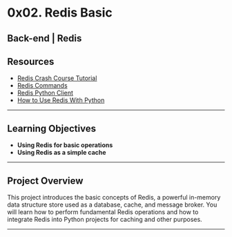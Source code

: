 # 0x02. Redis Basic

## Back-end | Redis

## Resources

- [Redis Crash Course Tutorial](https://www.youtube.com/watch?v=Hbt56gFj998)
- [Redis Commands](https://redis.io/docs/latest/commands/)
- [Redis Python Client](https://redis-py.readthedocs.io/en/stable/)
- [How to Use Redis With Python](https://realpython.com/python-redis/)

---

## Learning Objectives

- **Using Redis for basic operations**
- **Using Redis as a simple cache**

---

## Project Overview

This project introduces the basic concepts of Redis, a powerful in-memory data structure store used as a database, cache, and message broker. You will learn how to perform fundamental Redis operations and how to integrate Redis into Python projects for caching and other purposes.

---
